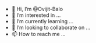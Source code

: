 - 👋 Hi, I’m @Ovijit-Balo
- 👀 I’m interested in ...
- 🌱 I’m currently learning ...
- 💞️ I’m looking to collaborate on ...
- 📫 How to reach me ...

<!---
Ovijit-Balo/Ovijit-Balo is a ✨ special ✨ repository because its `README.md` (this file) appears on your GitHub profile.
You can click the Preview link to take a look at your changes.
--->
